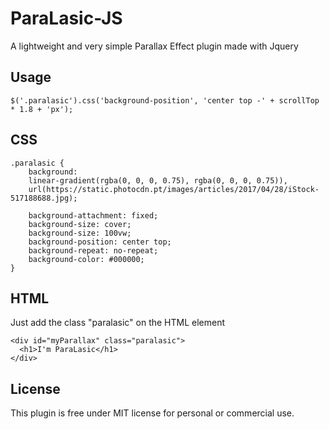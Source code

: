 # ParaLasic-JS
A lightweight and very simple Parallax Effect plugin made with Jquery

## Usage
```
$('.paralasic').css('background-position', 'center top -' + scrollTop * 1.8 + 'px');
```

## CSS

```
.paralasic {
	background:
	linear-gradient(rgba(0, 0, 0, 0.75), rgba(0, 0, 0, 0.75)),
	url(https://static.photocdn.pt/images/articles/2017/04/28/iStock-517188688.jpg);
	
	background-attachment: fixed;
	background-size: cover;
	background-size: 100vw;
	background-position: center top;
	background-repeat: no-repeat;
	background-color: #000000;
}
```

## HTML

Just add the class "paralasic" on the HTML element
```
<div id="myParallax" class="paralasic">
  <h1>I'm ParaLasic</h1>
</div>
```

## License
This plugin is free under MIT license for personal or commercial use.
